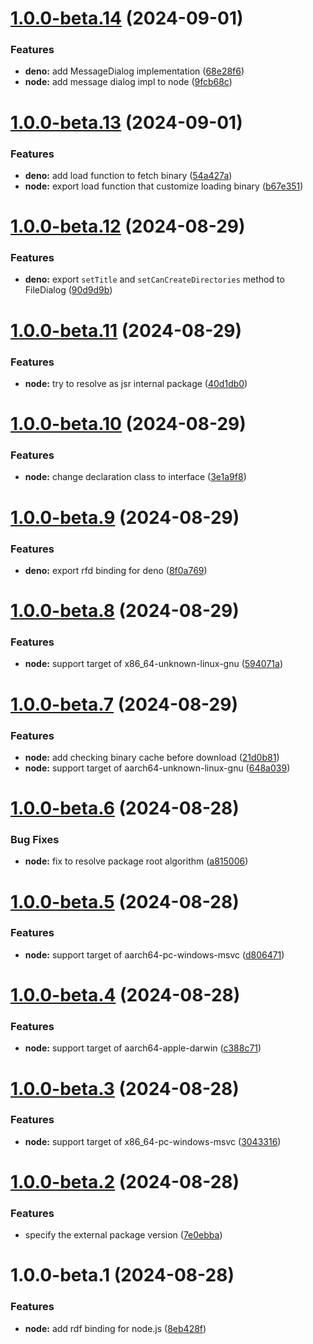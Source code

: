 # [1.0.0-beta.14](https://github.com/TomokiMiyauci/rfd/compare/1.0.0-beta.13...1.0.0-beta.14) (2024-09-01)


### Features

* **deno:** add MessageDialog implementation ([68e28f6](https://github.com/TomokiMiyauci/rfd/commit/68e28f68ec30307d4e351ea51197c1a61aa2bf87))
* **node:** add message dialog impl to node ([9fcb68c](https://github.com/TomokiMiyauci/rfd/commit/9fcb68c7e5d5b8e23a6ffb8b7a1c6bb621496b13))

# [1.0.0-beta.13](https://github.com/TomokiMiyauci/rfd/compare/1.0.0-beta.12...1.0.0-beta.13) (2024-09-01)


### Features

* **deno:** add load function to fetch binary ([54a427a](https://github.com/TomokiMiyauci/rfd/commit/54a427a7a3656893d2091d0b2b69d876f9e3858d))
* **node:** export load function that customize loading binary ([b67e351](https://github.com/TomokiMiyauci/rfd/commit/b67e351c57977d37bdacc68c0ec8970aa2a98a84))

# [1.0.0-beta.12](https://github.com/TomokiMiyauci/rfd/compare/1.0.0-beta.11...1.0.0-beta.12) (2024-08-29)


### Features

* **deno:** export `setTitle` and `setCanCreateDirectories` method to FileDialog ([90d9d9b](https://github.com/TomokiMiyauci/rfd/commit/90d9d9bff74906d2d36e3d35053de5de35d7d428))

# [1.0.0-beta.11](https://github.com/TomokiMiyauci/rfd/compare/1.0.0-beta.10...1.0.0-beta.11) (2024-08-29)


### Features

* **node:** try to resolve as jsr internal package ([40d1db0](https://github.com/TomokiMiyauci/rfd/commit/40d1db020b923fc3cfa72344d546e6663afce6a5))

# [1.0.0-beta.10](https://github.com/TomokiMiyauci/rfd/compare/1.0.0-beta.9...1.0.0-beta.10) (2024-08-29)


### Features

* **node:** change declaration class to interface ([3e1a9f8](https://github.com/TomokiMiyauci/rfd/commit/3e1a9f872fbc5977fab94b039ec25d007aca40e0))

# [1.0.0-beta.9](https://github.com/TomokiMiyauci/rfd/compare/1.0.0-beta.8...1.0.0-beta.9) (2024-08-29)


### Features

* **deno:** export rfd binding for deno ([8f0a769](https://github.com/TomokiMiyauci/rfd/commit/8f0a769d1f5ffec634164b65b8c1f22a687792b0))

# [1.0.0-beta.8](https://github.com/TomokiMiyauci/rfd/compare/1.0.0-beta.7...1.0.0-beta.8) (2024-08-29)


### Features

* **node:** support target of x86_64-unknown-linux-gnu ([594071a](https://github.com/TomokiMiyauci/rfd/commit/594071ad24f2d7ad6f041ac7c360fcca6083ffc1))

# [1.0.0-beta.7](https://github.com/TomokiMiyauci/rfd/compare/1.0.0-beta.6...1.0.0-beta.7) (2024-08-29)


### Features

* **node:** add checking binary cache before download ([21d0b81](https://github.com/TomokiMiyauci/rfd/commit/21d0b81ece1016df2dc6cd781dea601ae6c763a1))
* **node:** support target of aarch64-unknown-linux-gnu ([648a039](https://github.com/TomokiMiyauci/rfd/commit/648a03926ed1ec536f5301255955a4e8a013a92c))

# [1.0.0-beta.6](https://github.com/TomokiMiyauci/rfd/compare/1.0.0-beta.5...1.0.0-beta.6) (2024-08-28)


### Bug Fixes

* **node:** fix to resolve package root algorithm ([a815006](https://github.com/TomokiMiyauci/rfd/commit/a815006a67e967d37ff8413779a7f3f1e60ceb59))

# [1.0.0-beta.5](https://github.com/TomokiMiyauci/rfd/compare/1.0.0-beta.4...1.0.0-beta.5) (2024-08-28)


### Features

* **node:** support target of aarch64-pc-windows-msvc ([d806471](https://github.com/TomokiMiyauci/rfd/commit/d806471f17c936609f62b36ff287b22b1703b0c1))

# [1.0.0-beta.4](https://github.com/TomokiMiyauci/rfd/compare/1.0.0-beta.3...1.0.0-beta.4) (2024-08-28)


### Features

* **node:** support target of aarch64-apple-darwin ([c388c71](https://github.com/TomokiMiyauci/rfd/commit/c388c711ff8f24c9c4369e02984c56f341703491))

# [1.0.0-beta.3](https://github.com/TomokiMiyauci/rfd/compare/1.0.0-beta.2...1.0.0-beta.3) (2024-08-28)


### Features

* **node:** support target of x86_64-pc-windows-msvc ([3043316](https://github.com/TomokiMiyauci/rfd/commit/304331685df6e385f7f386025f3f8dd6adadd8cf))

# [1.0.0-beta.2](https://github.com/TomokiMiyauci/rfd/compare/1.0.0-beta.1...1.0.0-beta.2) (2024-08-28)


### Features

* specify the external package version ([7e0ebba](https://github.com/TomokiMiyauci/rfd/commit/7e0ebbabed63828a0e556cd4747eeaa090aa4e43))

# 1.0.0-beta.1 (2024-08-28)


### Features

* **node:** add rdf binding for node.js ([8eb428f](https://github.com/TomokiMiyauci/rfd/commit/8eb428fa99c7a31a252d0c214f8a8000bb264eae))
